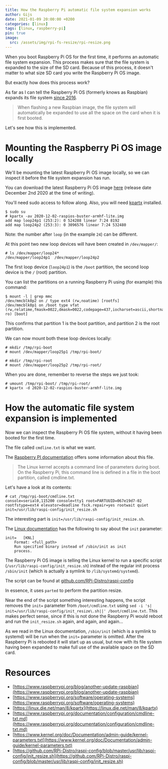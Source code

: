 ```yaml
---
title: How the Raspberry Pi automatic file system expansion works
author: Gijs
date: 2021-01-09 20:00:00 +0200
categories: [linux]
tags: [linux, raspberry-pi]
pin: true
image:
  src: /assets/img/rpi-fs-resize/rpi-resize.png
---
```


When you boot Raspberry Pi OS for the first time, it performs an automatic file system expansion. This process makes sure that the file system is expanded to the size of the SD card.
Because of this process, it doesn't matter to what size SD card you write the Raspberry Pi OS image.

But exactly how does this process work?

As far as I can tell the Raspberry Pi OS (formerly knows as Raspbian) expands its file system [since 2016](https://www.raspberrypi.org/blog/another-update-raspbian).

> When flashing a new Raspbian image, the file system will automatically be expanded to use all the space on the card when it is first booted.

Let's see how this is implemented.

# Mounting the Raspberry Pi OS image locally

We'll be mounting the latest Raspberry Pi OS image locally, so we can inspect it before the file system expansion has run.

You can download the latest Raspberry Pi OS image [here](https://www.raspberrypi.org/software/operating-systems) (release date December 2nd 2020 at the time of writing).

You'll need sudo access to follow along. Also, you will need [kpartx](https://linux.die.net/man/8/kpartx) installed.

```terminal
$ sudo su
# kpartx -av 2020-12-02-raspios-buster-armhf-lite.img
add map loop24p1 (253:2): 0 524288 linear 7:24 8192
add map loop24p2 (253:3): 0 3096576 linear 7:24 532480
```

Note: the number after `loop` (in the example `24`) can be different.

At this point two new loop devices will have been created in `/dev/mapper/`:

```terminal
# ls /dev/mapper/loop24*
/dev/mapper/loop24p1  /dev/mapper/loop24p2
```

The first loop device (`loop24p1`) is the `/boot` partition, the second loop device is the `/` (root) partition.

You can list the partitions on a running Raspberry Pi using (for example) this command:

```terminal
$ mount -l | grep mmc
/dev/mmcblk0p2 on / type ext4 (rw,noatime) [rootfs]
/dev/mmcblk0p1 on /boot type vfat (rw,relatime,fmask=0022,dmask=0022,codepage=437,iocharset=ascii,shortname=mixed,errors=remount-ro) [boot]
```

This confirms that partition 1 is the boot partition, and partition 2 is the root partition.

We can now mount both these loop devices locally:

```terminal
# mkdir /tmp/rpi-boot
# mount /dev/mapper/loop25p1 /tmp/rpi-boot/

# mkdir /tmp/rpi-root
# mount /dev/mapper/loop25p2 /tmp/rpi-root/
```

When you are done, remember to reverse the steps we just took:

```terminal
# umount /tmp/rpi-boot/ /tmp/rpi-root/
# kpartx -d 2020-12-02-raspios-buster-armhf-lite.img
```

# How the automatic file system expansion is implemented

Now we can inspect the Raspberry Pi OS file system, without it having been booted for the first time.

The file called `cmdline.txt` is what we want.

The [Raspberry PI documentation](https://www.raspberrypi.org/documentation/configuration/cmdline-txt.md) offers some information about this file.

> The Linux kernel accepts a command line of parameters during boot. On the Raspberry Pi, this command line is defined in a file in the boot partition, called cmdline.txt.

Let's have a look at its contents:

```terminal
# cat /tmp/rpi-boot/cmdline.txt
console=serial0,115200 console=tty1 root=PARTUUID=067e19d7-02 rootfstype=ext4 elevator=deadline fsck.repair=yes rootwait quiet init=/usr/lib/raspi-config/init_resize.sh
```

The interesting part is `init=/usr/lib/raspi-config/init_resize.sh`.

The [Linux documentation](https://www.kernel.org/doc/Documentation/admin-guide/kernel-parameters.txt) has the following to say about the `init` parameter:

```text
init=	[KNL]
	Format: <full_path>
	Run specified binary instead of /sbin/init as init
	process.
```

The Raspberry Pi OS image is telling the Linux kernel to run a specific script (`/usr/lib/raspi-config/init_resize.sh`) instead of the regular init process `/sbin/init` (which is actually a symlink to `/lib/systemd/systemd`).

The script can be found at [github.com/RPi-Distro/raspi-config](https://github.com/RPi-Distro/raspi-config/blob/master/usr/lib/raspi-config/init_resize.sh)

In essence, it uses `parted` to perform the partition resize.

Near the end of the script something interesting happens, the script removes the `init=` parameter from `/boot/cmdline.txt` using `sed -i 's| init=/usr/lib/raspi-config/init_resize\.sh||' /boot/cmdline.txt`.
This makes perfect sense, since if this is not done the Raspberry Pi would reboot and run the `init_resize.sh` again, and again, and again...

As we read in the Linux documentation, `/sbin/init` (which is a symlink to systemd) will be run when the `init=` parameter is omitted.
After the Raspberry Pi is rebooted it will start up as usual, but now with its file system having been expanded to make full use of the available space on the SD card.

# Resources
- [https://www.raspberrypi.org/blog/another-update-raspbian](https://www.raspberrypi.org/blog/another-update-raspbian)
- [https://www.raspberrypi.org/software/operating-systems](https://www.raspberrypi.org/software/operating-systems)
- [https://linux.die.net/man/8/kpartx](https://linux.die.net/man/8/kpartx)
- [https://www.raspberrypi.org/documentation/configuration/cmdline-txt.md](https://www.raspberrypi.org/documentation/configuration/cmdline-txt.md)
- [https://www.kernel.org/doc/Documentation/admin-guide/kernel-parameters.txt](https://www.kernel.org/doc/Documentation/admin-guide/kernel-parameters.txt)
- [https://github.com/RPi-Distro/raspi-config/blob/master/usr/lib/raspi-config/init_resize.sh](https://github.com/RPi-Distro/raspi-config/blob/master/usr/lib/raspi-config/init_resize.sh)

[^footnote]: The footnote source.
